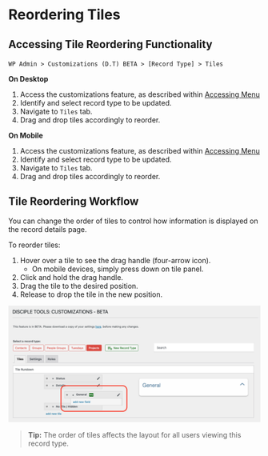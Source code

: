 # Reordering Tiles

## Accessing Tile Reordering Functionality

`WP Admin > Customizations (D.T) BETA > [Record Type] > Tiles`

__On Desktop__

1. Access the customizations feature, as described within [Accessing Menu](../accessing-menu.md)
2. Identify and select record type to be updated.
3. Navigate to `Tiles` tab.
4. Drag and drop tiles accordingly to reorder.

__On Mobile__

1. Access the customizations feature, as described within [Accessing Menu](../accessing-menu.md)
2. Identify and select record type to be updated.
3. Navigate to `Tiles` tab.
4. Drag and drop tiles accordingly to reorder.

## Tile Reordering Workflow

You can change the order of tiles to control how information is displayed on the record details page.

To reorder tiles:

1. Hover over a tile to see the drag handle (four-arrow icon).
    - On mobile devices, simply press down on tile panel.
2. Click and hold the drag handle.
3. Drag the tile to the desired position.
4. Release to drop the tile in the new position.

![Reordering Tiles Drag-and-Drop UI](../imgs/tiles/reorder-tiles.png)

> **Tip:** The order of tiles affects the layout for all users viewing this record type. 